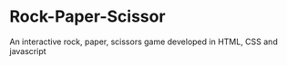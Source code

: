 # Rock-Paper-Scissor
An interactive rock, paper, scissors game developed in HTML, CSS and javascript
